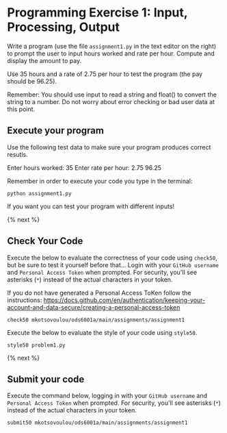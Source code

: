 # Programming Exercise 1: Input, Processing, Output

Write a program (use the file `assignment1.py` in the text editor on the right) to prompt the user to input hours worked and rate per hour.
Compute and display the amount to pay. 

Use 35 hours and a rate of 2.75 per hour to test the program (the pay should be 96.25). 

Remember: You should use input to read a string and float() to convert the string to a number. Do not worry about error checking or bad user data at this point.

## Execute your program 

Use the following test data to make sure your program produces correct resutls.

Enter hours worked: 35
Enter rate per hour: 2.75
96.25

Remember in order to execute your code you type in the terminal:
```
python assignment1.py
```

If you want you can test your program with different inputs!

{% next %}

## Check Your Code

Execute the below to evaluate the correctness of your code using `check50`, but be sure to test it yourself before that...
Login with your `GitHub username` and `Personal Access Token` when prompted. For security, you'll see asterisks (`*`) instead of the actual characters in your token. 

If you do not have generated a Personal Access ToKen follow the instructions: 
https://docs.github.com/en/authentication/keeping-your-account-and-data-secure/creating-a-personal-access-token

```
check50 mkotsovoulou/ods6001a/main/assignments/assignment1
```

Execute the below to evaluate the style of your code using `style50`.

```
style50 problem1.py
```

{% next %}

## Submit your code

Execute the command below, logging in with your `GitHub username` and `Personal Access Token` when prompted. For security, you'll see asterisks (`*`) instead of the actual characters in your token. 

```
submit50 mkotsovoulou/ods6001a/main/assignments/assignment1
```

